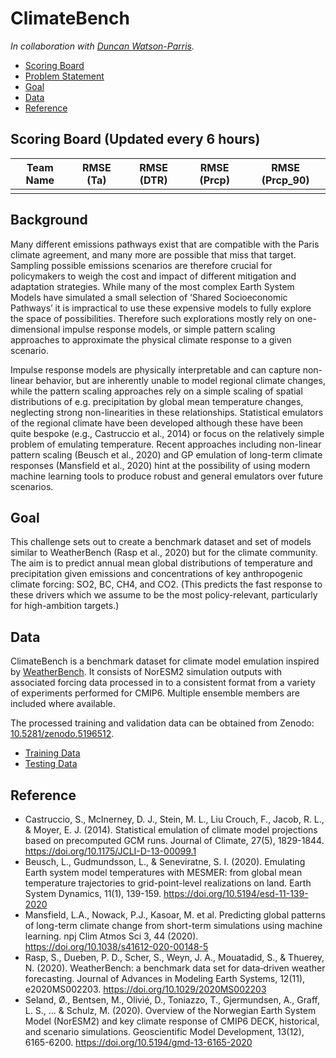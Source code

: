# ClimateBench

*In collaboration with [Duncan Watson-Parris](https://duncanwp.github.io/).* 

- [Scoring Board](#Scoring-Board)
- [Problem Statement](#Background)
- [Goal](#Goal)
- [Data](#Data)
- [Reference](#Reference)

## Scoring Board (Updated every 6 hours)  

Team Name | RMSE (Ta) | RMSE (DTR) | RMSE (Prcp) | RMSE (Prcp_90) 
--------- | --------- | ---------- | ----------- | --------------
  |   |   |   | 

## Background
Many different emissions pathways exist that are compatible with the Paris climate agreement, and many more are possible that miss that target. Sampling possible emissions scenarios are therefore crucial for policymakers to weigh the cost and impact of different mitigation and adaptation strategies. While many of the most complex Earth System Models have simulated a small selection of ‘Shared Socioeconomic Pathways’ it is impractical to use these expensive models to fully explore the space of possibilities. Therefore such explorations mostly rely on one-dimensional impulse response models, or simple pattern scaling approaches to approximate the physical climate response to a given scenario. 

Impulse response models are physically interpretable and can capture non-linear behavior, but are inherently unable to model regional climate changes, while the pattern scaling approaches rely on a simple scaling of spatial distributions of e.g. precipitation by global mean temperature changes, neglecting strong non-linearities in these relationships. Statistical emulators of the regional climate have been developed although these have been quite bespoke (e.g., Castruccio et al., 2014) or focus on the relatively simple problem of emulating temperature. Recent approaches including non-linear pattern scaling (Beusch et al., 2020) and GP emulation of long-term climate responses (Mansfield et al., 2020) hint at the possibility of using modern machine learning tools to produce robust and general emulators over future scenarios.


## Goal

This challenge sets out to create a benchmark dataset and set of models similar to WeatherBench (Rasp et al., 2020) but for the climate community. The aim is to predict annual mean global distributions of temperature and precipitation given emissions and concentrations of key anthropogenic climate forcing: SO2, BC, CH4, and CO2. (This predicts the fast response to these drivers which we assume to be the most policy-relevant, particularly for high-ambition targets.) 

## Data

ClimateBench is a benchmark dataset for climate model emulation inspired by [WeatherBench](https://github.com/pangeo-data/WeatherBench). It consists of NorESM2 simulation outputs with associated forcing data processed in to a consistent format from a variety of experiments performed for CMIP6. Multiple ensemble members are included where available.

The processed training and validation data can be obtained from Zenodo: [10.5281/zenodo.5196512](https://doi.org/10.5281/zenodo.5196512).

- [Training Data](https://doi.org/10.5281/zenodo.5465895)
- [Testing Data](https://drive.google.com/drive/u/2/folders/1VjoGpQjQxoruq5qCj90Txnz--ss5ulvg)

## Reference

- Castruccio, S., McInerney, D. J., Stein, M. L., Liu Crouch, F., Jacob, R. L., & Moyer, E. J. (2014). Statistical emulation of climate model projections based on precomputed GCM runs. Journal of Climate, 27(5), 1829-1844. https://doi.org/10.1175/JCLI-D-13-00099.1 
- Beusch, L., Gudmundsson, L., & Seneviratne, S. I. (2020). Emulating Earth system model temperatures with MESMER: from global mean temperature trajectories to grid-point-level realizations on land. Earth System Dynamics, 11(1), 139-159. https://doi.org/10.5194/esd-11-139-2020
- Mansfield, L.A., Nowack, P.J., Kasoar, M. et al. Predicting global patterns of long-term climate change from short-term simulations using machine learning. npj Clim Atmos Sci 3, 44 (2020). https://doi.org/10.1038/s41612-020-00148-5
- Rasp, S., Dueben, P. D., Scher, S., Weyn, J. A., Mouatadid, S., & Thuerey, N. (2020). WeatherBench: a benchmark data set for data‐driven weather forecasting. Journal of Advances in Modeling Earth Systems, 12(11), e2020MS002203. https://doi.org/10.1029/2020MS002203
- Seland, Ø., Bentsen, M., Olivié, D., Toniazzo, T., Gjermundsen, A., Graff, L. S., ... & Schulz, M. (2020). Overview of the Norwegian Earth System Model (NorESM2) and key climate response of CMIP6 DECK, historical, and scenario simulations. Geoscientific Model Development, 13(12), 6165-6200. https://doi.org/10.5194/gmd-13-6165-2020 


